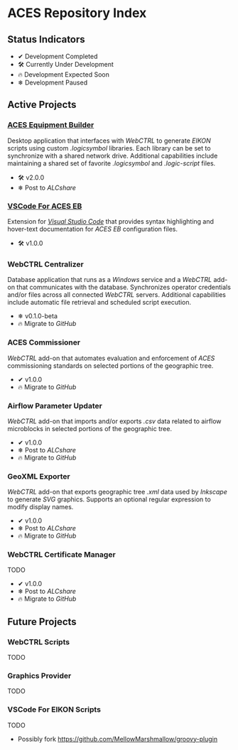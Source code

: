 # ACES Repository Index

## Status Indicators

- ✔ Development Completed
- 🛠 Currently Under Development
- 🔥 Development Expected Soon
- ❄ Development Paused

## Active Projects

### [ACES Equipment Builder](https://github.com/automatic-controls/aces-equipment-builder)
Desktop application that interfaces with *WebCTRL* to generate *EIKON* scripts using custom *.logicsymbol* libraries. Each library can be set to synchronize with a shared network drive. Additional capabilities include maintaining a shared set of favorite *.logicsymbol* and *.logic-script* files.

- 🛠 v2.0.0
- ❄ Post to *ALCshare*

### [VSCode For ACES EB](https://github.com/automatic-controls/vscode-aces-equipment-builder)
Extension for [*Visual Studio Code*](https://code.visualstudio.com/) that provides syntax highlighting and hover-text documentation for *ACES EB* configuration files.

- 🛠 v1.0.0

### WebCTRL Centralizer
Database application that runs as a *Windows* service and a *WebCTRL* add-on that communicates with the database. Synchronizes operator credentials and/or files across all connected *WebCTRL* servers. Additional capabilities include automatic file retrieval and scheduled script execution.

- ❄ v0.1.0-beta
- 🔥 Migrate to *GitHub*

### ACES Commissioner
*WebCTRL* add-on that automates evaluation and enforcement of *ACES* commissioning standards on selected portions of the geographic tree.

- ✔ v1.0.0
- 🔥 Migrate to *GitHub*

### Airflow Parameter Updater
*WebCTRL* add-on that imports and/or exports *.csv* data related to airflow microblocks in selected portions of the geographic tree.

- ✔ v1.0.0
- ❄ Post to *ALCshare*
- 🔥 Migrate to *GitHub*

### GeoXML Exporter
*WebCTRL* add-on that exports geographic tree *.xml* data used by *Inkscape* to generate *SVG* graphics. Supports an optional regular expression to modify display names.

- ✔ v1.0.0
- ❄ Post to *ALCshare*
- 🔥 Migrate to *GitHub*

### WebCTRL Certificate Manager
TODO

- ✔ v1.0.0
- ❄ Post to *ALCshare*
- 🔥 Migrate to *GitHub*

## Future Projects

### WebCTRL Scripts
TODO

### Graphics Provider
TODO

### VSCode For EIKON Scripts
TODO

- Possibly fork <https://github.com/MellowMarshmallow/groovy-plugin>

